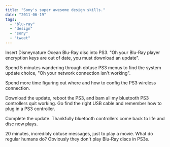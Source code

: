 ```yaml
---
title: "Sony's super awesome design skills."
date: "2011-06-19"
tags: 
  - "blu-ray"
  - "design"
  - "sony"
  - "tweet"
---
```


Insert Disneynature Ocean Blu-Ray disc into PS3. "Oh your Blu-Ray player encryption keys are out of date, you must download an update".

Spend 5 minutes wandering through obtuse PS3 menus to find the system update choice, "Oh your network connection isn't working".

Spend more time figuring out where and how to config the PS3 wireless connection.

Download the update, reboot the PS3, and bam all my bluetooth PS3 controllers quit working. Go find the right USB cable and remember how to plug in a PS3 controller.

Complete the update. Thankfully bluetooth controllers come back to life and disc now plays.

20 minutes, incredibly obtuse messages, just to play a movie. What do regular humans do? Obviously they don't play Blu-Ray discs in PS3s.
